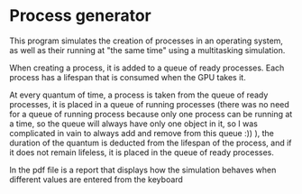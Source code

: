 # Process generator
This program simulates the creation of processes in an operating system, as well as their running at "the same time" using a multitasking simulation.

When creating a process, it is added to a queue of ready processes.
Each process has a lifespan that is consumed when the GPU takes it.

At every quantum of time, a process is taken from the queue of ready processes, it is placed in a queue of running processes (there was no need for a queue of running process because only one process can be running at a time, so the queue will always have only one object in it, so I was complicated in vain to always add and remove from this queue :))  ), the duration of the quantum is deducted from the lifespan of the process, and if it does not remain lifeless, it is placed in the queue of ready processes.

In the pdf file is a report that displays how the simulation behaves when different values are entered from the keyboard
